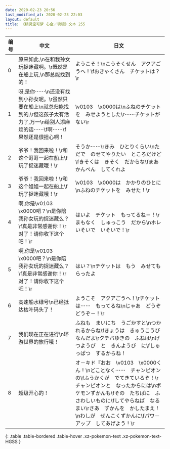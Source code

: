 ```yaml
---
date: 2020-02-23 20:56
last_modified_at: 2020-02-23 22:03
layout: default
title: 《精灵宝可梦 心金／魂银》文本 255
---
```

| 编号 | 中文 | 日文 |
| ---- | ---- | ---- |
| 0 | 原来如此,\n在和我孙女玩捉迷藏啊。\r既然是在船上玩,\n那总能找到的！ | ようこそ！\nこうそくせん　アクアごうへ！\fおきゃくさん　チケットは？\r |
| 1 | 呀,是你⋯⋯\n还没有找到小孙女呢。\r虽然只要在船上\n就总归能找到的,\r但这孩子太有活力了,万一\n给别人添麻烦的话⋯⋯\f啊⋯⋯\f果然还是很担心啊！ | \v0103　\x0000は\nふねのチケットを　みせようとした\r⋯⋯チケットが　ない\r |
| 2 | 爷爷！我回来啦！\r和这个哥哥一起在船上\f玩了捉迷藏哦！\r | そうか⋯⋯\rきみ　ひとりくらい\nただで　のせてやりたい　ところだけど\fきそくは　きそく　だからな\fまあ　かんべん　してくれよ |
| 3 | 爷爷！我回来啦！\r和这个姐姐一起在船上\f玩了捉迷藏哦！\r | \v0103　\x0000は　かかりのひとに\nふねのチケットを　みせた！\r |
| 4 | 啊,你是\v0103　\x0000吧？\n是你陪我孙女玩的捉迷藏么？\f真是非常感谢你！\r对了！请你收下这个吧！\r | はいよ　チケット　もってるね－！\rまもなく　しゅっこう　だから\nホレ　いそいで　いそいで！\r |
| 5 | 啊,你是\v0103　\x0000吧？\n是你陪我孙女玩的捉迷藏么？\f真是非常感谢你！\r对了！请你收下这个吧！\r | はい？\nチケットは　もう　みせてもらったよ |
| 6 | 高速船水绿号\n已经抵达枯叶码头了！ | ようこそ　アクアごうへ！\rチケットは⋯⋯　もってるね\nじゃあ　どうぞ　どうぞ－！\r |
| 7 | 我们现在正在进行\n环游世界的旅行哦！ | ふねも　まいにち　うごかすと\nつかれるからね\fきょうは　きゅうこうび　なんだよ\rクチバゆきの　ふねは\nげつようび　と　きんようび　に\fしゅっぱつ　するからね！ |
| 8 | 超级开心的！ | オ－キド『おお　\v0103　\x0000くん！\nどことなく⋯⋯　チャンピオンの\fふうかくが　でてきているぞ！\rチャンピオンと　なったからには\nポケモンずかんも\fその　たちばに　ふさわしいものに\fしてやらねば　なるまい\rさあ　ずかんを　かしたまえ！\nわしが　ぜんこくずかんに\fパワ－アップ　してあげよう！\r |
{: .table .table-bordered .table-hover .xz-pokemon-text .xz-pokemon-text-HGSS }
